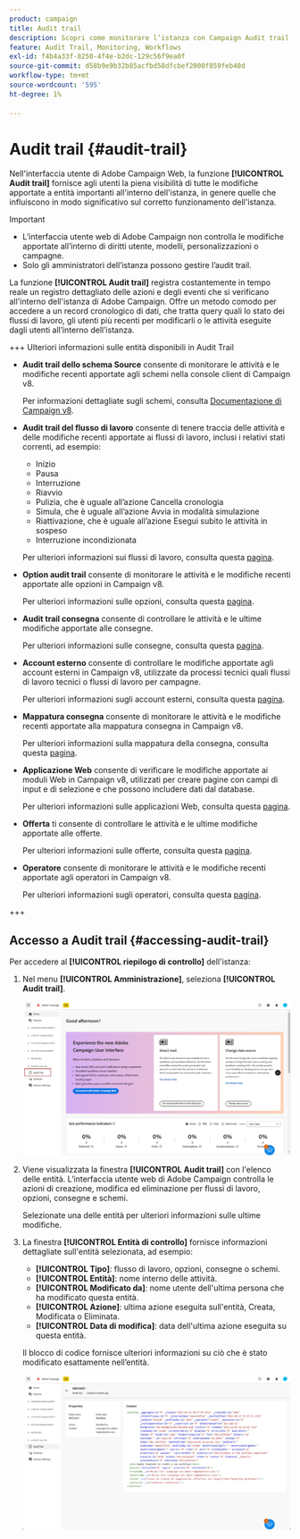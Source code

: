 ```yaml
---
product: campaign
title: Audit trail
description: Scopri come monitorare l’istanza con Campaign Audit trail
feature: Audit Trail, Monitoring, Workflows
exl-id: f4b4a33f-8250-4f4e-b2dc-129c56f9ea0f
source-git-commit: d58b9e9b32b85acfbd58dfcbef2000f859feb40d
workflow-type: tm+mt
source-wordcount: '595'
ht-degree: 1%

---
```


# Audit trail {#audit-trail}

Nell&#39;interfaccia utente di Adobe Campaign Web, la funzione **[!UICONTROL Audit trail]** fornisce agli utenti la piena visibilità di tutte le modifiche apportate a entità importanti all&#39;interno dell&#39;istanza, in genere quelle che influiscono in modo significativo sul corretto funzionamento dell&#39;istanza.

>[!IMPORTANT]
>
>* L’interfaccia utente web di Adobe Campaign non controlla le modifiche apportate all’interno di diritti utente, modelli, personalizzazioni o campagne.
>* Solo gli amministratori dell’istanza possono gestire l’audit trail.

La funzione **[!UICONTROL Audit trail]** registra costantemente in tempo reale un registro dettagliato delle azioni e degli eventi che si verificano all&#39;interno dell&#39;istanza di Adobe Campaign. Offre un metodo comodo per accedere a un record cronologico di dati, che tratta query quali lo stato dei flussi di lavoro, gli utenti più recenti per modificarli o le attività eseguite dagli utenti all’interno dell’istanza.

+++ Ulteriori informazioni sulle entità disponibili in Audit Trail

* **Audit trail dello schema Source** consente di monitorare le attività e le modifiche recenti apportate agli schemi nella console client di Campaign v8.

  Per informazioni dettagliate sugli schemi, consulta [Documentazione di Campaign v8](https://experienceleague.adobe.com/en/docs/campaign/campaign-v8/developer/shemas-forms/schemas).

* **Audit trail del flusso di lavoro** consente di tenere traccia delle attività e delle modifiche recenti apportate ai flussi di lavoro, inclusi i relativi stati correnti, ad esempio:

   * Inizio
   * Pausa
   * Interruzione
   * Riavvio
   * Pulizia, che è uguale all’azione Cancella cronologia
   * Simula, che è uguale all’azione Avvia in modalità simulazione
   * Riattivazione, che è uguale all’azione Esegui subito le attività in sospeso
   * Interruzione incondizionata

  Per ulteriori informazioni sui flussi di lavoro, consulta questa [pagina](../workflows/gs-workflows.md).

* **Option audit trail** consente di monitorare le attività e le modifiche recenti apportate alle opzioni in Campaign v8.

  Per ulteriori informazioni sulle opzioni, consulta questa [pagina](https://experienceleague.adobe.com/en/docs/campaign-classic/using/installing-campaign-classic/appendices/configuring-campaign-options).

* **Audit trail consegna** consente di controllare le attività e le ultime modifiche apportate alle consegne.

  Per ulteriori informazioni sulle consegne, consulta questa [pagina](../msg/gs-deliveries.md).

* **Account esterno** consente di controllare le modifiche apportate agli account esterni in Campaign v8, utilizzate da processi tecnici quali flussi di lavoro tecnici o flussi di lavoro per campagne.

  Per ulteriori informazioni sugli account esterni, consulta questa [pagina](../administration/external-account.md).

* **Mappatura consegna** consente di monitorare le attività e le modifiche recenti apportate alla mappatura consegna in Campaign v8.

  Per ulteriori informazioni sulla mappatura della consegna, consulta questa [pagina](https://experienceleague.adobe.com/en/docs/campaign/campaign-v8/audience/add-profiles/target-mappings).

* **Applicazione Web** consente di verificare le modifiche apportate ai moduli Web in Campaign v8, utilizzati per creare pagine con campi di input e di selezione e che possono includere dati dal database.

  Per ulteriori informazioni sulle applicazioni Web, consulta questa [pagina](https://experienceleague.adobe.com/en/docs/campaign/campaign-v8/content/webapps).

* **Offerta** ti consente di controllare le attività e le ultime modifiche apportate alle offerte.

  Per ulteriori informazioni sulle offerte, consulta questa [pagina](../msg/offers.md).

* **Operatore** consente di monitorare le attività e le modifiche recenti apportate agli operatori in Campaign v8.

  Per ulteriori informazioni sugli operatori, consulta questa [pagina](https://experienceleague.adobe.com/en/docs/campaign/campaign-v8/offers/interaction-settings/interaction-operators).

+++

## Accesso a Audit trail {#accessing-audit-trail}

Per accedere al **[!UICONTROL riepilogo di controllo]** dell&#39;istanza:

1. Nel menu **[!UICONTROL Amministrazione]**, seleziona **[!UICONTROL Audit trail]**.

   ![Schermata che mostra il menu Amministrazione con l&#39;opzione Audit trail selezionata](assets/audit-trail-1.png)

1. Viene visualizzata la finestra **[!UICONTROL Audit trail]** con l&#39;elenco delle entità. L’interfaccia utente web di Adobe Campaign controlla le azioni di creazione, modifica ed eliminazione per flussi di lavoro, opzioni, consegne e schemi.

   Selezionate una delle entità per ulteriori informazioni sulle ultime modifiche.

1. La finestra **[!UICONTROL Entità di controllo]** fornisce informazioni dettagliate sull&#39;entità selezionata, ad esempio:

   * **[!UICONTROL Tipo]**: flusso di lavoro, opzioni, consegne o schemi.
   * **[!UICONTROL Entità]**: nome interno delle attività.
   * **[!UICONTROL Modificato da]**: nome utente dell&#39;ultima persona che ha modificato questa entità.
   * **[!UICONTROL Azione]**: ultima azione eseguita sull&#39;entità, Creata, Modificata o Eliminata.
   * **[!UICONTROL Data di modifica]**: data dell&#39;ultima azione eseguita su questa entità.

   Il blocco di codice fornisce ulteriori informazioni su ciò che è stato modificato esattamente nell’entità.

   ![Schermata che mostra la finestra dell&#39;entità di controllo con informazioni dettagliate sulle modifiche](assets/audit-trail-2.png)